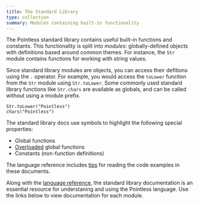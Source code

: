 ```yaml
---
title: The Standard Library
type: collection
summary: Modules containing built-in functionality
---
```


The Pointless standard library contains useful built-in functions and constants.
This functionality is split into _modules_: globally-defined objects with
definitions based around common themes. For instance, the `Str` module contains
functions for working with string values.

Since standard library modules are objects, you can access their defitions using
the `.` operator. For example, you would access the `toLower` function from the
`Str` module using `Str.toLower`. Some commonly used standard library functions
like `Str.chars` are available as globals, and can be called without using a
module prefix.

```ptls
Str.toLower("Pointless")
chars("Pointless")
```

The standard library docs use symbols to highlight the following special
properties:

- <span class="tag" title="Global"></span> Global functions
- <span class="tag" title="Overloaded"></span> [Overloaded](Overloads) global functions
- <span class="tag" title="Constant"></span> Constants (non-function
  definitions)

The language reference includes [tips](/language#reading-example-code) for reading the code examples
in these documents.

Along with the [language reference](/language), the standard library documentation is an
essential resource for understaning and using the Pointless language. Use the
links below to view documentation for each module.
